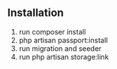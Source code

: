 ## Installation

1. run composer install
2. php artisan passport:install
3. run migration and seeder  
4. run php artisan storage:link